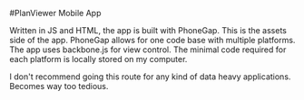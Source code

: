 #PlanViewer Mobile App

Written in JS and HTML, the app is built with PhoneGap.  This is the assets side of the app.
PhoneGap allows for one code base with multiple platforms.
The app uses backbone.js for view control.
The minimal code required for each platform is locally stored on my computer.


I don't recommend going this route for any kind of data heavy applications.  Becomes way too tedious.
